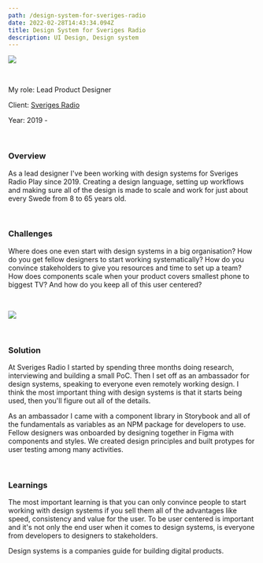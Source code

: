 ```yaml
---
path: /design-system-for-sveriges-radio
date: 2022-02-28T14:43:34.094Z
title: Design System for Sveriges Radio
description: UI Design, Design system
---
```

![](assets/ds-1.png)

<br />

My role: Lead Product Designer

Client: [S](https://sverigesradio.se/)[veriges Radio](https://sverigesradio.se/)

Year: 2019 - 

<br />

### Overview

As a lead designer I've been working with design systems for Sveriges Radio Play since 2019. Creating a design language, setting up workflows and making sure all of the design is made to scale and work for just about every Swede from 8 to 65 years old.

<br />

### Challenges

Where does one even start with design systems in a big organisation? How do you get fellow designers to start working systematically? How do you convince stakeholders to give you resources and time to set up a team? How does components scale when your product covers smallest phone to biggest TV? And how do you keep all of this user centered?

<br />

![](assets/ds-2.png)

<br />

### Solution

At Sveriges Radio I started by spending three months doing research, interviewing and building a small PoC. Then I set off as an ambassador for design systems, speaking to everyone even remotely working design. I think the most important thing with design systems is that it starts being used, then you'll figure out all of the details.

As an ambassador I came with a component library in Storybook and all of the fundamentals as variables as an NPM package for developers to use. Fellow designers was onboarded by designing together in Figma with components and styles. We created design principles and built protypes for user testing among many activities.

<br />

### Learnings

The most important learning is that you can only convince people to start working with design systems if you sell them all of the advantages like speed, consistency and value for the user. To be user centered is important and it's not only the end user when it comes to design systems, is everyone from developers to designers to stakeholders. 

Design systems is a companies guide for building digital products.

<br />
